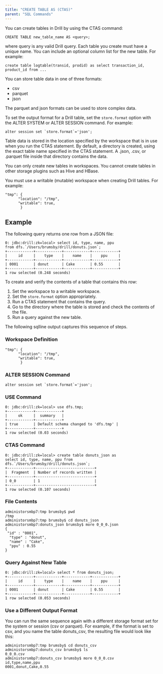 ```yaml
---
title: "CREATE TABLE AS (CTAS)"
parent: "SQL Commands"
---
```

You can create tables in Drill by using the CTAS command:

    CREATE TABLE new_table_name AS <query>;

where query is any valid Drill query. Each table you create must have a unique
name. You can include an optional column list for the new table. For example:

    create table logtable(transid, prodid) as select transaction_id, product_id from ...

You can store table data in one of three formats:

  * csv
  * parquet
  * json

The parquet and json formats can be used to store complex data.

To set the output format for a Drill table, set the `store.format` option with
the ALTER SYSTEM or ALTER SESSION command. For example:

    alter session set `store.format`='json';

Table data is stored in the location specified by the workspace that is in use
when you run the CTAS statement. By default, a directory is created, using the
exact table name specified in the CTAS statement. A .json, .csv, or .parquet
file inside that directory contains the data.

You can only create new tables in workspaces. You cannot create tables in
other storage plugins such as Hive and HBase.

You must use a writable (mutable) workspace when creating Drill tables. For
example:

	"tmp": {
	      "location": "/tmp",
	      "writable": true,
	       }

## Example

The following query returns one row from a JSON file:

	0: jdbc:drill:zk=local> select id, type, name, ppu
	from dfs.`/Users/brumsby/drill/donuts.json`;
	+------------+------------+------------+------------+
	|     id     |    type    |    name    |    ppu     |
	+------------+------------+------------+------------+
	| 0001       | donut      | Cake       | 0.55       |
	+------------+------------+------------+------------+
	1 row selected (0.248 seconds)

To create and verify the contents of a table that contains this row:

  1. Set the workspace to a writable workspace.
  2. Set the `store.format` option appropriately.
  3. Run a CTAS statement that contains the query.
  4. Go to the directory where the table is stored and check the contents of the file.
  5. Run a query against the new table.

The following sqlline output captures this sequence of steps.

### Workspace Definition

	"tmp": {
	      "location": "/tmp",
	      "writable": true,
	       }

### ALTER SESSION Command

    alter session set `store.format`='json';

### USE Command

	0: jdbc:drill:zk=local> use dfs.tmp;
	+------------+------------+
	|     ok     |  summary   |
	+------------+------------+
	| true       | Default schema changed to 'dfs.tmp' |
	+------------+------------+
	1 row selected (0.03 seconds)

### CTAS Command

	0: jdbc:drill:zk=local> create table donuts_json as
	select id, type, name, ppu from dfs.`/Users/brumsby/drill/donuts.json`;
	+------------+---------------------------+
	|  Fragment  | Number of records written |
	+------------+---------------------------+
	| 0_0        | 1                         |
	+------------+---------------------------+
	1 row selected (0.107 seconds)

### File Contents

	administorsmbp7:tmp brumsby$ pwd
	/tmp
	administorsmbp7:tmp brumsby$ cd donuts_json
	administorsmbp7:donuts_json brumsby$ more 0_0_0.json
	{
	 "id" : "0001",
	  "type" : "donut",
	  "name" : "Cake",
	  "ppu" : 0.55
	}

### Query Against New Table

	0: jdbc:drill:zk=local> select * from donuts_json;
	+------------+------------+------------+------------+
	|     id     |    type    |    name    |    ppu     |
	+------------+------------+------------+------------+
	| 0001       | donut      | Cake       | 0.55       |
	+------------+------------+------------+------------+
	1 row selected (0.053 seconds)

### Use a Different Output Format

You can run the same sequence again with a different storage format set for
the system or session (csv or parquet). For example, if the format is set to
csv, and you name the table donuts_csv, the resulting file would look like
this:

	administorsmbp7:tmp brumsby$ cd donuts_csv
	administorsmbp7:donuts_csv brumsby$ ls
	0_0_0.csv
	administorsmbp7:donuts_csv brumsby$ more 0_0_0.csv
	id,type,name,ppu
	0001,donut,Cake,0.55

